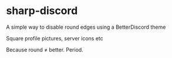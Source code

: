 # sharp-discord
A simple way to disable round edges using a BetterDiscord theme

Square profile pictures, server icons etc

Because round ≠ better. Period.
